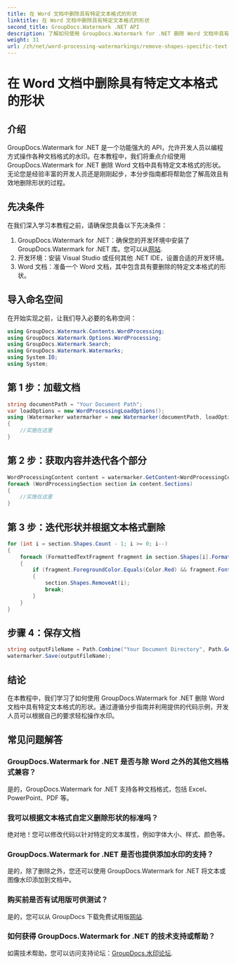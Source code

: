 ```yaml
---
title: 在 Word 文档中删除具有特定文本格式的形状
linktitle: 在 Word 文档中删除具有特定文本格式的形状
second_title: GroupDocs.Watermark .NET API
description: 了解如何使用 GroupDocs.Watermark for .NET 删除 Word 文档中具有特定文本格式的形状。请遵循我们的指南来有效地处理水印。
weight: 31
url: /zh/net/word-processing-watermarkings/remove-shapes-specific-text-formatting-word-docs/
---
```


# 在 Word 文档中删除具有特定文本格式的形状

## 介绍
GroupDocs.Watermark for .NET 是一个功能强大的 API，允许开发人员以编程方式操作各种文档格式的水印。在本教程中，我们将重点介绍使用 GroupDocs.Watermark for .NET 删除 Word 文档中具有特定文本格式的形状。无论您是经验丰富的开发人员还是刚刚起步，本分步指南都将帮助您了解高效且有效地删除形状的过程。
## 先决条件
在我们深入学习本教程之前，请确保您具备以下先决条件：
1.  GroupDocs.Watermark for .NET：确保您的开发环境中安装了 GroupDocs.Watermark for .NET 库。您可以从[网站](https://releases.groupdocs.com/Watermark/net/).
2. 开发环境：安装 Visual Studio 或任何其他 .NET IDE，设置合适的开发环境。
3. Word 文档：准备一个 Word 文档，其中包含具有要删除的特定文本格式的形状。

## 导入命名空间
在开始实现之前，让我们导入必要的名称空间：
```csharp
using GroupDocs.Watermark.Contents.WordProcessing;
using GroupDocs.Watermark.Options.WordProcessing;
using GroupDocs.Watermark.Search;
using GroupDocs.Watermark.Watermarks;
using System.IO;
using System;
```
## 第 1 步：加载文档
```csharp
string documentPath = "Your Document Path";
var loadOptions = new WordProcessingLoadOptions();
using (Watermarker watermarker = new Watermarker(documentPath, loadOptions))
{
    //实施在这里
}
```
## 第 2 步：获取内容并迭代各个部分
```csharp
WordProcessingContent content = watermarker.GetContent<WordProcessingContent>();
foreach (WordProcessingSection section in content.Sections)
{
    //实施在这里
}
```
## 第 3 步：迭代形状并根据文本格式删除
```csharp
for (int i = section.Shapes.Count - 1; i >= 0; i--)
{
    foreach (FormattedTextFragment fragment in section.Shapes[i].FormattedTextFragments)
    {
        if (fragment.ForegroundColor.Equals(Color.Red) && fragment.Font.FamilyName == "Arial")
        {
            section.Shapes.RemoveAt(i);
            break;
        }
    }
}
```
## 步骤 4：保存文档
```csharp
string outputFileName = Path.Combine("Your Document Directory", Path.GetFileName(documentPath));
watermarker.Save(outputFileName);
```

## 结论
在本教程中，我们学习了如何使用 GroupDocs.Watermark for .NET 删除 Word 文档中具有特定文本格式的形状。通过遵循分步指南并利用提供的代码示例，开发人员可以根据自己的要求轻松操作水印。
## 常见问题解答
### GroupDocs.Watermark for .NET 是否与除 Word 之外的其他文档格式兼容？
是的，GroupDocs.Watermark for .NET 支持各种文档格式，包括 Excel、PowerPoint、PDF 等。
### 我可以根据文本格式自定义删除形状的标准吗？
绝对地！您可以修改代码以针对特定的文本属性，例如字体大小、样式、颜色等。
### GroupDocs.Watermark for .NET 是否也提供添加水印的支持？
是的，除了删除之外，您还可以使用 GroupDocs.Watermark for .NET 将文本或图像水印添加到文档中。
### 购买前是否有试用版可供测试？
是的，您可以从 GroupDocs 下载免费试用版[网站](https://releases.groupdocs.com/).
### 如何获得 GroupDocs.Watermark for .NET 的技术支持或帮助？
如需技术帮助，您可以访问支持论坛：[GroupDocs.水印论坛](https://forum.groupdocs.com/c/watermark/19).